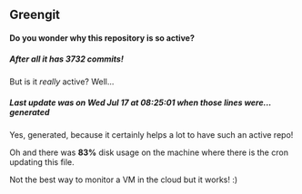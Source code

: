 ## Greengit

#### Do you wonder why this repository is so active?

##### After all it has 3732 commits!

But is it *really* active? Well...

##### Last update was on Wed Jul 17 at 08:25:01 when those lines were... generated

Yes, generated, because it certainly helps a lot to have such an active repo!

Oh and there was **83%** disk usage on the machine
where there is the cron updating this file.

Not the best way to monitor a VM in the cloud but it works! :)
